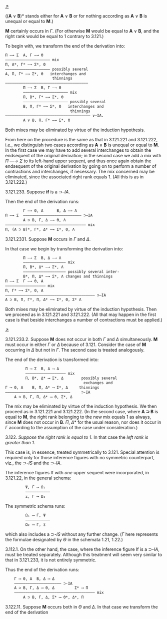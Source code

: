 <!--  <./segments/304-left.md> -->
[↗](../images/segments/304-left.png)


((**A** ∨ **B**)* stands either for **A** ∨ **B** or for nothing
according as **A** ∨ **B** is unequal or equal to **M**.)

**M** certainly occurs in *Γ*. (For otherwise **M** would
be equal to **A** ∨ **B**, and the right rank would be
equal to 1 contrary to 3.121.)

To begin with, we transform the end of the
derivation into:

```txt
Π —→ Σ  A, Γ —→ Θ
―――――――――――――――――――― mix
Π, A*, Γ* —→ Σ*, Θ
―――――――――――――――――――― possibly several
A, Π, Γ* —→ Σ*, Θ   interchanges and
                     thinnings
―――――――――――――――――――――――――――――――――――――
        Π —→ Σ  B, Γ —→ Θ
        ―――――――――――――――――――― mix
        Π, B*, Γ* —→ Σ*, Θ
        ―――――――――――――――――――― possibly several
        B, Π, Γ* —→ Σ*, Θ   interchanges and
                             thinnings
―――――――――――――――――――――――――――――――――――――― ∨–IA.
        A ∨ B, Π, Γ* —→ Σ*, Θ
```

Both mixes may be eliminated by virtue of the
induction hypothesis.

From here on the procedure is the same as that in
3.121.221 and 3.121.222, i.e., we distinguish two cases
according as **A** ∨ **B** is unequal or equal to **M**. In the
first case we may have to add several interchanges to
obtain the endsequent of the original derivation;
in the second case we add a mix with *Π* —→ *Σ* to
its left-hand upper sequent, and thus once again
obtain the endsequent of the original derivation by
going on to perform a number of contractions and
interchanges, if necessary. The mix concerned may
be eliminated, since the associated right rank
equals 1. (All this is as in 3.121.222.)

3.121.233. Suppose **if** is a ⊃–*IA*.

Then the end of the derivation runs:

```txt
        Γ —→ Θ, A      B, Δ —→ Λ
Π —→ Σ  ―――――――――――――――――――――――――― ⊃–IA
        A ⊃ B, Γ, Δ —→ Θ, Λ
―――――――――――――――――――――――――――――――――――― mix
Π, (A ⊃ B)*, Γ*, Δ* —→ Σ*, Θ, Λ
```

3.121.2331. Suppose **M** occurs in *Γ* and *Δ*.

In that case we begin by transforming the
derivation into:

```txt
        Π —→ Σ  B, Δ —→ Λ
        ――――――――――――――――――― mix
        Π, B*, Δ* —→ Σ*, Λ
        ――――――――――――――――――― possibly several inter-
        B*, Π, Δ* —→ Σ*, Λ changes and thinnings
Π —→ Σ  Γ —→ Θ, A
―――――――――――――――――― mix
Π, Γ* —→ Σ*, Θ, A
―――――――――――――――――――――――――――――――――――――――― ⊃–IA
A ⊃ B, Π, Γ*, Π, Δ* —→ Σ*, Θ, Σ* Λ
```

Both mixes may be eliminated by virtue of the
induction hypothesis. Then we proceed as in
3.121.221 and 3.121.222. (All that may happen in
the first case is that beside interchanges a number of
contractions must be applied.)

<!--  <./segments/304-right.md> -->
[↗](../images/segments/304-right.png)


3.121.233.2. Suppose **M** does not occur in both
*Γ* and *Δ* simultaneously. **M** must occur in either
*Γ* or *Δ* because of 3.121. Consider the case of **M**
occurring in *Δ* but not in *Γ*. The second case is
treated analogously.

The end of the derivation is transformed into:

```txt
         Π ⟶ Σ  B, Δ ⟶ Δ
         ―――――――――――――――――― mix
         Π, B*, Δ* ⟶ Σ*, Δ        possibly several
                                   exchanges and
Γ ⟶ Θ, A    B, Π, Δ* ⟶ Σ*, Δ     thinnings
―――――――――――――――――――――――――――――     ⊃-IA
    A ⊃ B, Γ, Π, Δ* ⟶ Θ, Σ*, Δ
```

The mix may be eliminated by virtue of the
induction hypothesis. We then proceed as in
3.121.221 and 3.121.222. (In the second case, where
**A ⊃ B** is equal to **M**, the right rank belonging to
the new mix equals 1 as always, since **M** does not
occur in **B**. *Π*, *Δ** for the usual reason, nor does it
occur in *Γ* according to the assumption of the
case under consideration.)

3.122. *Suppose the right rank is equal to 1*. In that
case the *left rank is greater than 1*.

This case is, in essence, treated symmetrically to
3.121. Special attention is required only for those
inference figures with no symmetric counterpart,
viz., the ⊃-*IS* and the ⊃-*IA*.

The inference figures If with *one* upper sequent
were incorporated, in 3.121.22, in the general
schema:

```txt
         Ψ, Γ ⟶ Ω₁
         ―――――――――――
         Ξ, Γ ⟶ Ω₂
```

The symmetric schema runs:

```txt
         Ω₁ ⟶ Γ, Ψ
         ―――――――――――
         Ω₂ ⟶ Γ, Ξ
```

which also includes a ⊃-*IS* without any further
change. (*Γ* here represents the formulae designated
by *Θ* in the schemata 1.21, 1.22.)

3.112.1. On the other hand, the case, where the
inference figure If is a ⊃-*IA*, must be treated
separately. Although this treatment will seem very
similar to that in 3.121.233, it is not entirely
symmetric.

Thus the end of the derivation runs:

```txt
    Γ ⟶ Θ, A  B, Δ ⟶ Δ
    ――――――――――――――――――――― ⊃-IA
    A ⊃ B, Γ, Δ ⟶ Θ, Δ         Σ* ⟶ Π
    ―――――――――――――――――――――――――――――――――――― mix
        A ⊃ B, Γ, Δ, Σ* ⟶ Θ*, Δ*, Π
```

3.122.11. Suppose **M** occurs both in *Θ* and *Δ*. In
that case we transform the end of the derivation

